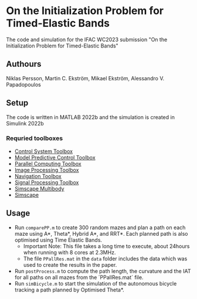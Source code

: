 # On the Initialization Problem for Timed-Elastic Bands
The code and simulation for the IFAC WC2023 submission "On the Initialization Problem for Timed-Elastic Bands"

## Authours
Niklas Persson, Martin C. Ekström, Mikael Ekström, Alessandro V. Papadopoulos

## Setup 

The code is written in MATLAB 2022b and the simulation is created in Simulink 2022b

### Requried toolboxes

- [Control System Toolbox](https://se.mathworks.com/products/control.html)
- [Model Predictive Control Toolbox](https://se.mathworks.com/products/model-predictive-control.html)
- [Parallel Computing Toolbox](https://se.mathworks.com/products/parallel-computing.html)
- [Image Processing Toolbox](https://se.mathworks.com/products/image.html)
- [Navigation Toolbox](https://se.mathworks.com/products/navigation.html)
- [Signal Processing Toolbox](https://se.mathworks.com/products/signal.html)
- [Simscape Multibody](https://se.mathworks.com/products/simscape-multibody.html)
- [Simscape](https://se.mathworks.com/products/simscape.html)

## Usage
- Run `comparePP.m` to create 300 random mazes and plan a path on each maze using A*, Theta*, Hybrid A*, and RRT*. Each planned path is also optimised using Time Elastic Bands. 
	- Important Note: This file takes a long time to execute, about 24hours when running with 8 cores at 2.3MHz. 
	- The file `PPallRes.mat` in the `data` folder includes the data which was used to create the results in the paper. 
- Run `postProcess.m` to compute the path length, the curvature and the IAT for all paths on all mazes from the ´PPallRes.mat´ file.
- Run `simBicycle.m` to start the simulation of the autonomous bicycle tracking a path planned by Optimised Theta*. 
 



